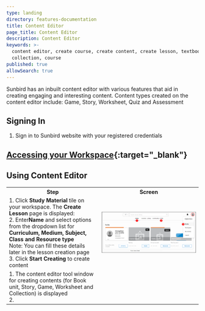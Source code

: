 ```yaml
---
type: landing
directory: features-documentation
title: Content Editor
page_title: Content Editor
description: Content Editor
keywords: >-
  content editor, create course, create content, create lesson, textbook,
  collection, course
published: true
allowSearch: true
---
```

Sunbird has an inbuilt content editor with various features that aid in creating engaging and interesting content. 
Content types created on the content editor include: Game, Story, Worksheet, Quiz and Assessment

## Signing In

1. Sign in to Sunbird website with your registered credentials

## [Accessing your Workspace](pages/features-documentation/workspace){:target="_blank"}

## Using Content Editor

<table>
  <tr>
    <th>Step</th>
    <th>Screen</th>
  </tr>
  <tr>
    <td>1. Click <strong>Study Material</strong> tile on your workspace. The <strong>Create Lesson</strong> page is displayed:<br>2. Enter<strong>Name</strong> and select options from the dropdown list for <strong>Curriculum, Medium, Subject, Class and Resource type</strong> <br>Note: You can fill these details later in the lesson creation page<br>3. Click <strong>Start Creating</strong> to create content</td>
    <td><img src="pages/features-documentation/images/profileimg1.png"></td>
  </tr>
  <tr>
    <td>1. The content editor tool window for creating contents (for Book unit, Story, Game, Worksheet and Collection) is displayed<br>2.  
  </table>

